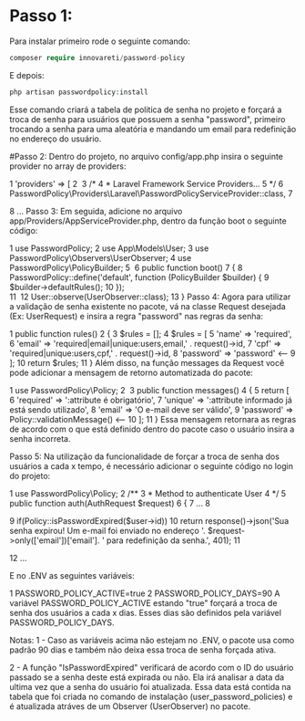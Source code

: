 # Passo 1: 
Para instalar primeiro rode o seguinte comando:

```php
composer require innovareti/password-policy
```

E depois:

```php
php artisan passwordpolicy:install
```

Esse comando criará a tabela de politica de senha no projeto e forçará a troca de senha para usuários que possuem a senha "password", primeiro trocando a senha para uma aleatória e mandando um email para redefinição no endereço do usuário.

#Passo 2: 
Dentro do projeto, no arquivo config/app.php insira o seguinte provider no array de providers:

1
    'providers' => [
2
​
3
        /*
4
         * Laravel Framework Service Providers...
5
         */
6
        PasswordPolicy\Providers\Laravel\PasswordPolicyServiceProvider::class,
7
      
8
        ...
Passo 3:
Em seguida, adicione no arquivo app/Providers/AppServiceProvider.php, dentro da função boot o seguinte código:

1
use PasswordPolicy;
2
use App\Models\User;
3
use PasswordPolicy\Observers\UserObserver;
4
use PasswordPolicy\PolicyBuilder; 
5
​
6
    public function boot()
7
    {
8
        PasswordPolicy::define('default', function (PolicyBuilder $builder) {
9
            $builder->defaultRules();
10
        });    
11
​
12
        User::observe(UserObserver::class);
13
    }
Passo 4:
Agora para utilizar a validação de senha existente no pacote, vá na classe Request desejada (Ex: UserRequest) e insira a regra "password" nas regras da senha:

1
    public function rules()
2
    {
3
        $rules = [];
4
        $rules = [
5
             'name' => 'required',
6
             'email' => 'required|email|unique:users,email,' . request()->id,
7
             'cpf' => 'required|unique:users,cpf,' . request()->id,
8
             'password' => 'password' <--
9
        ];
10
        return $rules;
11
    }
Além disso, na função messages da Request você pode adicionar a mensagem de retorno automatizada do pacote:

1
use PasswordPolicy\Policy;
2
​
3
    public function messages()
4
    {
5
        return [
6
            'required' => ':attribute é obrigatório',
7
            'unique' => ':attribute informado já está sendo utilizado',
8
            'email' => 'O e-mail deve ser válido',
9
            'password' => Policy::validationMessage() <--
10
        ];
11
    }
Essa mensagem retornara as regras de acordo com o que está definido dentro do pacote caso o usuário insira a senha incorreta.

Passo 5:
Na utilização da funcionalidade de forçar a troca de senha dos usuários a cada x tempo, é necessário adicionar o seguinte código no login do projeto:

1
use PasswordPolicy\Policy;
2
    /**
3
     * Method to authenticate User
4
     */
5
    public function auth(AuthRequest $request)
6
    {
7
    ...
8
      
9
    if(Policy::isPasswordExpired($user->id))
10
         return response()->json('Sua senha expirou! Um e-mail foi enviado no endereço '. $request->only(['email'])['email']. ' para redefinição da senha.', 401);
11
    
12
    ...
 

E no .ENV as seguintes variáveis:

1
PASSWORD_POLICY_ACTIVE=true
2
PASSWORD_POLICY_DAYS=90
A variável PASSWORD_POLICY_ACTIVE estando "true" forçará a troca de senha dos usuários a cada x dias. Esses dias são definidos pela variável PASSWORD_POLICY_DAYS.

Notas:
1 - Caso as variáveis acima não estejam no .ENV, o pacote usa como padrão 90 dias e também não deixa essa troca de senha forçada ativa. 

2 - A função "IsPasswordExpired" verificará de acordo com o ID do usuário passado se a senha deste está expirada ou não. Ela irá analisar a data da ultima vez que a senha do usuário foi atualizada. Essa data está contida na tabela que foi criada no comando de instalação (user_password_policies) e é atualizada atráves de um Observer (UserObserver) no pacote.

 
